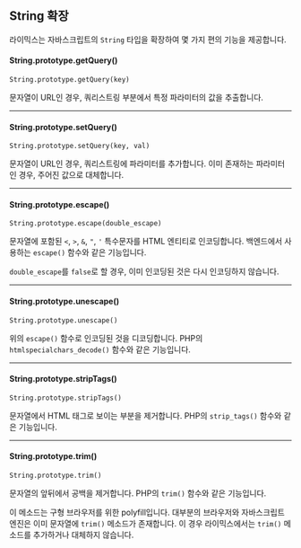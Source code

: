 String 확장
------------

라이믹스는 자바스크립트의 `String` 타입을 확장하여 몇 가지 편의 기능을 제공합니다.

#### String.prototype.getQuery()

```
String.prototype.getQuery(key)
```

문자열이 URL인 경우, 쿼리스트링 부분에서 특정 파라미터의 값을 추출합니다.

---

#### String.prototype.setQuery()

```
String.prototype.setQuery(key, val)
```

문자열이 URL인 경우, 쿼리스트링에 파라미터를 추가합니다.
이미 존재하는 파라미터인 경우, 주어진 값으로 대체합니다.

---

#### String.prototype.escape()

```
String.prototype.escape(double_escape)
```

문자열에 포함된 `<`, `>`, `&`, `"`, `'` 특수문자를 HTML 엔티티로 인코딩합니다.
백엔드에서 사용하는 `escape()` 함수와 같은 기능입니다.

`double_escape`를 `false`로 할 경우, 이미 인코딩된 것은 다시 인코딩하지 않습니다.

---

#### String.prototype.unescape()

```
String.prototype.unescape()
```

위의 `escape()` 함수로 인코딩된 것을 디코딩합니다.
PHP의 `htmlspecialchars_decode()` 함수와 같은 기능입니다.

---

#### String.prototype.stripTags()

```
String.prototype.stripTags()
```

문자열에서 HTML 태그로 보이는 부분을 제거합니다.
PHP의 `strip_tags()` 함수와 같은 기능입니다.

---

#### String.prototype.trim()

```
String.prototype.trim()
```

문자열의 앞뒤에서 공백을 제거합니다.
PHP의 `trim()` 함수와 같은 기능입니다.

이 메소드는 구형 브라우저를 위한 polyfill입니다.
대부분의 브라우저와 자바스크립트 엔진은 이미 문자열에 `trim()` 메소드가 존재합니다.
이 경우 라이믹스에서는 `trim()` 메소드를 추가하거나 대체하지 않습니다.
